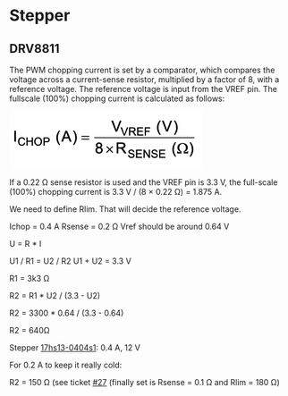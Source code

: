 # Stepper

## DRV8811

The PWM chopping current is set by a comparator, which compares the voltage across a current-sense resistor,
multiplied by a factor of 8, with a reference voltage. The reference voltage is input from the VREF pin. The fullscale (100%) chopping current is calculated as follows:

![formula.png](formula.png)

If a 0.22 Ω sense resistor is used and the VREF pin is 3.3 V, the full-scale (100%) chopping current is
3.3 V / (8 × 0.22 Ω) = 1.875 A.

We need to define Rlim. That will decide the reference voltage.

Ichop = 0.4 A
Rsense = 0.2 Ω
Vref should be around 0.64 V

U = R \* I

U1 / R1 = U2 / R2
U1 + U2 = 3.3 V

R1 = 3k3 Ω

R2 = R1 \* U2 / (3.3 - U2)

R2 = 3300 \* 0.64 / (3.3 - 0.64)

R2 = 640Ω

Stepper [17hs13-0404s1](https://www.omc-stepperonline.com/download/17HS13-0404S1.pdf): 0.4 A, 12 V

For 0.2 A to keep it really cold:

R2 = 150 Ω (see ticket [#27](https://github.com/Hackuarium/bioreactor/issues/27) (finally set is Rsense = 0.1 Ω and Rlim = 180 Ω)
